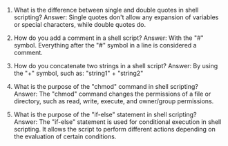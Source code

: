 

1. What is the difference between single and double quotes in shell scripting?
Answer: Single quotes don't allow any expansion of variables or special characters, while double quotes do.

2. How do you add a comment in a shell script?
Answer: With the "#" symbol. Everything after the "#" symbol in a line is considered a comment.

3. How do you concatenate two strings in a shell script?
Answer: By using the "+" symbol, such as: "string1" + "string2"

4. What is the purpose of the "chmod" command in shell scripting?
Answer: The "chmod" command changes the permissions of a file or directory, such as read, write, execute, and owner/group permissions.

5. What is the purpose of the "if-else" statement in shell scripting?
Answer: The "if-else" statement is used for conditional execution in shell scripting. It allows the script to perform different actions depending on the evaluation of certain conditions.